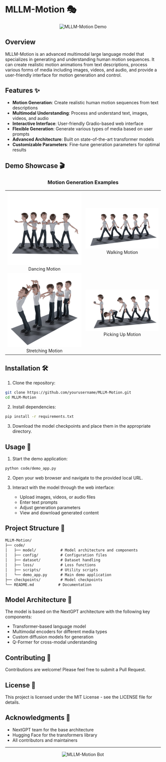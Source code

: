 # MLLM-Motion 🎭

<div align="center">
  <img src="code/nextgpt.png" alt="MLLM-Motion Demo" width="600"/>
</div>

## Overview

MLLM-Motion is an advanced multimodal large language model that specializes in generating and understanding human motion sequences. It can create realistic motion animations from text descriptions, process various forms of media including images, videos, and audio, and provide a user-friendly interface for motion generation and control.

## Features ✨

- **Motion Generation**: Create realistic human motion sequences from text descriptions
- **Multimodal Understanding**: Process and understand text, images, videos, and audio
- **Interactive Interface**: User-friendly Gradio-based web interface
- **Flexible Generation**: Generate various types of media based on user prompts
- **Advanced Architecture**: Built on state-of-the-art transformer models
- **Customizable Parameters**: Fine-tune generation parameters for optimal results

## Demo Showcase 🎬

<div align="center">
  <h3>Motion Generation Examples</h3>
  
  <table>
    <tr>
      <td align="center">
        <img src="demo/dancing.png" alt="Dancing Motion" width="300"/>
        <br>Dancing Motion
      </td>
      <td align="center">
        <img src="demo/walking.png" alt="Walking Motion" width="300"/>
        <br>Walking Motion
      </td>
    </tr>
    <tr>
      <td align="center">
        <img src="demo/stretching.png" alt="Stretching Motion" width="300"/>
        <br>Stretching Motion
      </td>
      <td align="center">
        <img src="demo/pickinhup.png" alt="Picking Up Motion" width="300"/>
        <br>Picking Up Motion
      </td>
    </tr>
  </table>
</div>

## Installation 🛠️

1. Clone the repository:

```bash
git clone https://github.com/yourusername/MLLM-Motion.git
cd MLLM-Motion
```

2. Install dependencies:

```bash
pip install -r requirements.txt
```

3. Download the model checkpoints and place them in the appropriate directory.

## Usage 🚀

1. Start the demo application:

```bash
python code/demo_app.py
```

2. Open your web browser and navigate to the provided local URL.

3. Interact with the model through the web interface:
   - Upload images, videos, or audio files
   - Enter text prompts
   - Adjust generation parameters
   - View and download generated content

## Project Structure 📁

```
MLLM-Motion/
├── code/
│   ├── model/           # Model architecture and components
│   ├── config/          # Configuration files
│   ├── dataset/         # Dataset handling
│   ├── loss/            # Loss functions
│   ├── scripts/         # Utility scripts
│   └── demo_app.py      # Main demo application
├── checkpoints/         # Model checkpoints
└── README.md           # Documentation
```

## Model Architecture 🧠

The model is based on the NextGPT architecture with the following key components:

- Transformer-based language model
- Multimodal encoders for different media types
- Custom diffusion models for generation
- Q-Former for cross-modal understanding

## Contributing 🤝

Contributions are welcome! Please feel free to submit a Pull Request.

## License 📄

This project is licensed under the MIT License - see the LICENSE file for details.

## Acknowledgments 🙏

- NextGPT team for the base architecture
- Hugging Face for the transformers library
- All contributors and maintainers

---

<div align="center">
  <img src="code/bot.png" alt="MLLM-Motion Bot" width="200"/>
</div>
